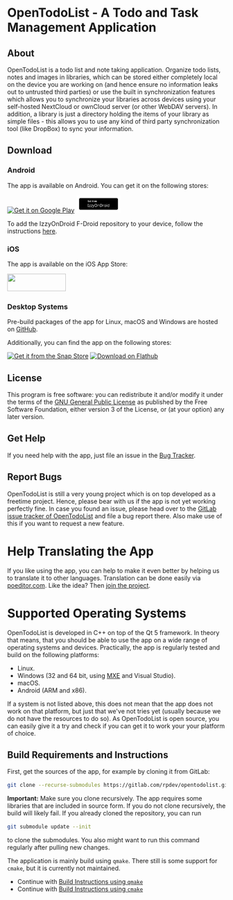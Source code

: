 # OpenTodoList - A Todo and Task Management Application

## About

OpenTodoList is a todo list and note taking application. Organize todo lists,
notes and images in libraries, which can be stored either completely local
on the device you are working on (and hence ensure no information leaks out
to untrusted third parties) or use the built in synchronization features which
allows you to synchronize your libraries across devices using your self-hosted
NextCloud or ownCloud server (or other WebDAV servers). In addition, a library
is just a directory holding the items of your library as simple files - this
allows you to use any kind of third party synchronization tool (like DropBox)
to sync your information.


## Download 

### Android

The app is available on Android. You can get it on the following stores:


<a href='https://play.google.com/store/apps/details?id=net.rpdev.opentodolist'><img alt='Get it on Google Play' src='https://play.google.com/intl/en_us/badges/static/images/badges/en_badge_web_generic.png' height='40'/></a>
<a href='https://apt.izzysoft.de/fdroid/index/apk/net.rpdev.opentodolist'><img alt='Get it on IzzyOnDroid' src='./assets/IzzyOnDroid.png' height='40'/></a>

To add the IzzyOnDroid F-Droid repository to your device, follow the instructions [here](https://apt.izzysoft.de/fdroid/).


### iOS

The app is available on the iOS App Store:

<a href="https://apps.apple.com/us/app/opentodolist/id1490013766?mt=8"><img src="https://linkmaker.itunes.apple.com/en-gb/badge-lrg.svg?releaseDate=2020-01-02&kind=iossoftware&bubble=ios_apps" width='135px' height='40'/></a>


### Desktop Systems

Pre-build packages of the app for Linux, macOS and Windows are hosted on [GitHub](https://github.com/mhoeher/opentodolist/releases).

Additionally, you can find the app on the following stores:

<a href="https://snapcraft.io/opentodolist">
<img alt="Get it from the Snap Store" src="https://snapcraft.io/static/images/badges/en/snap-store-black.svg" height="40"></a>
<a href='https://flathub.org/apps/details/net.rpdev.OpenTodoList'><img height='40' alt='Download on Flathub' src='https://flathub.org/assets/badges/flathub-badge-en.png'/></a>



## License

This program is free software: you can redistribute it and/or modify
it under the terms of the
[GNU General Public License](https://www.gnu.org/licenses/gpl-3.0-standalone.html)
as published by the Free Software Foundation, either version 3 of the License,
or (at your option) any later version.


## Get Help

If you need help with the app, just file an issue in the
[Bug Tracker](https://gitlab.com/rpdev/opentodolist/issues).


## Report Bugs

OpenTodoList is still a very young project which is on top developed as a freetime
project. Hence, please bear with us if the app is not yet working perfectly fine.
In case you found an issue, please head over to the [GitLab issue tracker
of OpenTodoList](https://gitlab.com/rpdev/opentodolist/issues) and file a
bug report there. Also make use of this if you want to request a new feature.


# Help Translating the App

If you like using the app, you can help to make it even better by helping
us to translate it to other languages. Translation can be done easily
via [poeditor.com](). Like the idea?
Then [join the project](https://poeditor.com/join/project/ztvOymGNxn).


# Supported Operating Systems

OpenTodoList is developed in C++ on top of the Qt 5 framework. In theory that
means, that you should be able to use the app on a wide range of operating
systems and devices. Practically, the app is regularly tested and build on
the following platforms:

* Linux.
* Windows (32 and 64 bit, using [MXE](http://mxe.cc/) and Visual Studio).
* macOS.
* Android (ARM and x86).

If a system is not listed above, this does not mean that the app does not work
on that platform, but just that we've not tries yet (usually because we do not
have the resources to do so). As OpenTodoList is open source, you can easily
give it a try and check if you can get it to work your your platform of
choice.


## Build Requirements and Instructions

First, get the sources of the app, for example by cloning it from GitLab:

```bash
git clone --recurse-submodules https://gitlab.com/rpdev/opentodolist.git
```

**Important:** Make sure you clone recursively. The app requires some
libraries that are included in source form. If you do not clone
recursively, the build will likely fail. If you already cloned the repository,
you can run

```bash
git submodule update --init
```

to clone the submodules. You also might want to run this command regularly
after pulling new changes.

The application is mainly build using `qmake`. There still is some support
for `cmake`, but it is currently not maintained.

* Continue with [Build Instructions using `qmake`](./doc/building-with-qmake.md)
* Continue with [Build Instructions using `cmake`](./doc/building-with-cmake.md)


